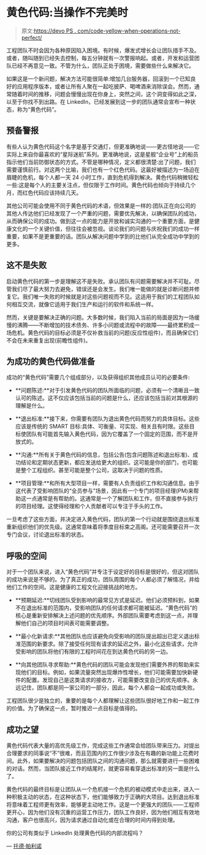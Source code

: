 # 黄色代码:当操作不完美时

> 原文:[https://devo PS . com/code-yellow-when-operations-not-perfect/](https://devops.com/code-yellow-when-operations-isnt-perfect/)

工程团队不时会因为各种原因陷入困境。有时候，爆发式增长会让团队措手不及。或者，随叫随到已经失去控制，每五分钟就有一次警报响起。或者，开发和运营团队已经不再意见一致。不管为什么，团队正处于困境，需要做些什么来解决它。

如果这是一个新问题，解决方法可能很简单:增加几台服务器，回滚到一个已知良好的应用程序版本，或者让所有人聚在一起吃披萨、喝啤酒来消除误会。然而，通常随着时间的推移，问题会慢慢出现在你身上，突然之间，这个洞变得如此之深，以至于你找不到出路。在 LinkedIn，已经发展到这一步的团队通常会宣布一种状态，称为“黄色代码”。

## 预备警报

有些人认为黄色代码这个名字是基于交通灯，但更准确地说——更古怪地说——它实际上来自你最喜欢的“星际迷航”系列。更准确地说，这是星舰“企业号”上的船员指示他们当前防御状态的方式。不管是哪种情况，定义都很清楚:出了问题，我们需要谨慎前行。对这两个比喻，我们也有一个红色代码。这最好被描述为一场迫在眉睫的危机，每个人都一天 24 小时工作，直到危机得到解决。黄色代码稍微轻松一些:这是每个人的主要关注点，但仅限于工作时间。黄色代码也倾向于持续几个月，而红色代码应该持续几天。

其他公司可能会使用不同于黄色代码的术语，但效果是一样的:团队正在向公司的其他人传达他们已经发现了一个严重的问题，需要优先解决，以确保团队的成功，从而确保公司的成功。做到这一点的能力是开放和诚实沟通的一个重要方面，是健康文化的一个关键价值，但往往会被忽视。谈论我们的问题与庆祝我们的成功一样重要，如果不是更重要的话。团队从解决问题中学到的比他们从完全成功中学到的更多。

## 这不是失败

启动黄色代码的第一步是理解这不是失败。承认团队有问题需要解决并不可耻。尽管我们尽了最大努力去避免，错误还是会发生。我们唯一能做的就是诊断问题并修复它。我们唯一失败的时候就是对这些问题视而不见。这适用于我们的工程团队如何相互交流，就像它适用于我们生产和运行的软件和系统一样。

然而，关键是要解决正确的问题。大多数时候，我们陷入当前的局面是因为一场缓慢的沸腾——不断增加的技术债务、许多小问题或流程中的故障——最终累积成一场危机。黄色代码的目标必须是不仅补救当前的问题(反应性组件)，而且确保它们不会在未来重复出现(前瞻性组件)。

## 为成功的黄色代码做准备

成功的“黄色代码”需要几个组成部分，以及获得组织其他成员认可的必要条件:

*   **问题陈述:**对于引发黄色代码的团队所面临的问题，必须有一个清晰且一致认可的陈述。这不仅应该包括当前的问题是什么，还应该包括当前对其根源的理解是什么。

*   **退出标准:**接下来，你需要有团队为退出黄色代码而努力的具体目标。这些应该是传统的 SMART 目标:具体、可衡量、可实现、相关且有时限。这些目标使团队有可能首先输入黄色代码，因为它覆盖了一个固定的范围，而不是开放式的。

*   **沟通:**所有关于黄色代码的信息，包括公告(包含问题陈述和退出标准)、成功结论和定期状态更新，都应发送给更大的组织。这可能是你的部门，也可能是整个工程组织。甚至可能是整个公司，这取决于问题的性质。

*   **项目管理:**和所有大型项目一样，需要有人负责组织工作和沟通信息。由于这代表了受影响团队的“全员参与”场景，因此有一个专门的项目经理(PM)来帮助这一点通常是有帮助的。这通常是一个了解团队和工作，但不直接参与执行的项目经理。这使得经理和个人贡献者可以专注于手头的工作。

一旦考虑了这些方面，并决定进入黄色代码，团队的第一个行动就是围绕退出标准重新组织他们的优先级。这通常意味着将季度目标束之高阁。还可能需要召开一次专门会议，讨论退出标准的状态。

## 呼吸的空间

对于一个团队来说，进入“黄色代码”并专注于设定好的目标是很好的，但这对团队的成功来说是不够的。为了真正的成功，团队周围的每个人都必须了解情况，并给他们工作的空间。这是健康的工程文化迎接挑战的地方。

*   **预期延迟:**切线团队受到影响的最常见方式是延迟。他们必须预料到，如果不在退出标准的范围内，受影响团队的任何请求都可能被延迟。“黄色代码”的核心是重新安排解决上述问题的优先顺序。外部团队需要考虑到这一点，并理解他们自己的项目时间表可能需要调整。

*   **最小化新请求:**其他团队也应该避免向受影响的团队提出超出已定义退出标准范围的新要求。除了接受任何现有请求的延迟之外，最小化这些请求，允许受影响的团队将他们有限的工程时间花在到达黄色代码的另一边。

*   **向其他团队寻求帮助:**黄色代码的团队可能会发现他们需要外界的帮助来实现他们的目标。例如，如果流量突然出现爆炸性增长，他们可能需要加快新硬件的配置。发现自己是这类请求的接收方，可能需要改变自己的优先顺序。永远记住，团队都是同一家公司的一部分，因此，每个人都会一起成功或失败。

工程团队很少是独立的，重要的是每个人都理解让这些团队很好地工作和一起工作的价值。为了确保这一点，暂时推迟一点目标是值得的。

## 成功之望

黄色代码代表大量的高优先级工作，完成这些工作通常会给团队带来压力。对提出合理要求的同事说“不”很难，而且范围内的工作很少涉及在有趣的新功能上花费时间。此外，如果要解决的问题包括团队之间的沟通问题，那么就需要进行一些困难的对话。然而，当团队接近工作的结尾时，就更容易看穿退出标准的另一面是什么了。

黄色代码的最终目标是让团队从一个危机接一个危机的被动模式中走出来，进入一种积极主动的状态，在这种状态下，他们能够致力于正确的大项目。达到退出标准将意味着工程师更有效率，能够更主动地工作。这是一个更强大的团队——工程师更开心，因为他们没有沉重的运营工作压力，团队工作良好，因为他们相互有效地沟通，客户也很高兴，因为请求通过自动化或在合理的时间内得到处理。

你的公司有类似于 LinkedIn 处理黄色代码的内部流程吗？

— [托德·帕利诺](https://devops.com/author/todd-palino/)